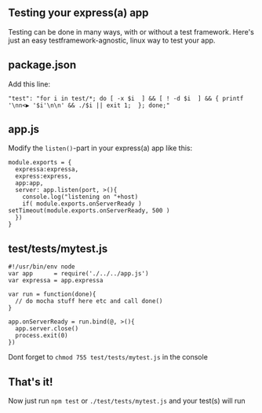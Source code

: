 ## Testing your express(a) app

Testing can be done in many ways, with or without a test framework.
Here's just an easy testframework-agnostic, linux way to test your app.

## package.json

Add this line:

    "test": "for i in test/*; do [ -x $i  ] && [ ! -d $i  ] && { printf '\nn<▶ '$i'\n\n' && ./$i || exit 1;  }; done;"

## app.js 

Modify the `listen()`-part in your express(a) app like this:

    module.exports = { 
      expressa:expressa, 
      express:express, 
      app:app, 
      server: app.listen(port, >(){
        console.log("listening on "+host)
        if( module.exports.onServerReady ) setTimeout(module.exports.onServerReady, 500 )                              
      })
    }

## test/tests/mytest.js

    #!/usr/bin/env node                                                                                                                                                                                                                
    var app      = require('./../../app.js')     
    var expressa = app.expressa

    var run = function(done){
      // do mocha stuff here etc and call done()  
    }

    app.onServerReady = run.bind(@, >(){
      app.server.close()
      process.exit(0)
    }) 

Dont forget to `chmod 755 test/tests/mytest.js` in the console 

## That's it!

Now just run `npm test` or `./test/tests/mytest.js` and your test(s) will run
